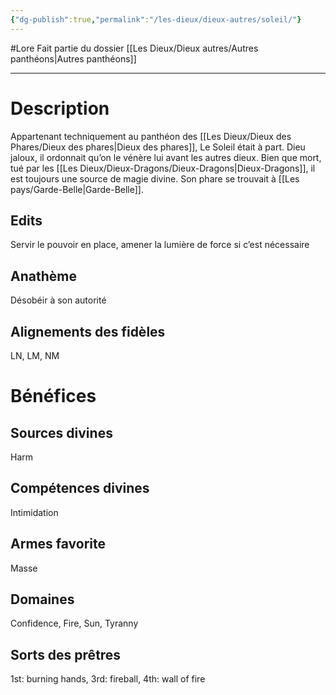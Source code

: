 ```yaml
---
{"dg-publish":true,"permalink":"/les-dieux/dieux-autres/soleil/"}
---
```


#Lore
Fait partie du dossier [[Les Dieux/Dieux autres/Autres panthéons\|Autres panthéons]]

-------

# Description
Appartenant techniquement au panthéon des [[Les Dieux/Dieux des Phares/Dieux des phares\|Dieux des phares]], Le Soleil était à part. Dieu jaloux, il ordonnait qu’on le vénère lui avant les autres dieux. Bien que mort, tué par les [[Les Dieux/Dieux-Dragons/Dieux-Dragons\|Dieux-Dragons]], il est toujours une source de magie divine.
Son phare se trouvait à [[Les pays/Garde-Belle\|Garde-Belle]].
## Edits
Servir le pouvoir en place, amener la lumière de force si c’est nécessaire
## Anathème
Désobéir à son autorité
## Alignements des fidèles
LN, LM, NM
# Bénéfices
## Sources divines
Harm
## Compétences divines
Intimidation
## Armes favorite
Masse
## Domaines
Confidence, Fire, Sun, Tyranny
## Sorts des prêtres
1st: burning hands, 3rd: fireball, 4th: wall of fire